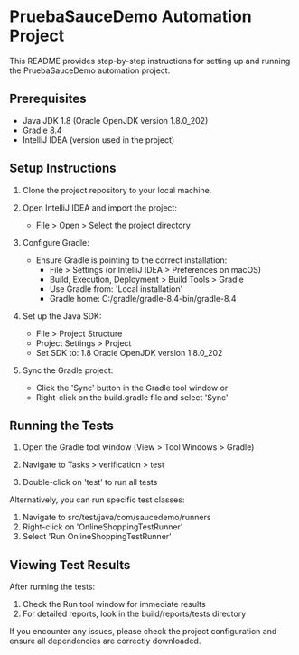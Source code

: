 # PruebaSauceDemo Automation Project

This README provides step-by-step instructions for setting up and running the PruebaSauceDemo automation project.

## Prerequisites

- Java JDK 1.8 (Oracle OpenJDK version 1.8.0_202)
- Gradle 8.4
- IntelliJ IDEA (version used in the project)

## Setup Instructions

1. Clone the project repository to your local machine.

2. Open IntelliJ IDEA and import the project:
   - File > Open > Select the project directory

3. Configure Gradle:
   - Ensure Gradle is pointing to the correct installation:
     - File > Settings (or IntelliJ IDEA > Preferences on macOS)
     - Build, Execution, Deployment > Build Tools > Gradle
     - Use Gradle from: 'Local installation'
     - Gradle home: C:/gradle/gradle-8.4-bin/gradle-8.4

4. Set up the Java SDK:
   - File > Project Structure
   - Project Settings > Project
   - Set SDK to: 1.8 Oracle OpenJDK version 1.8.0_202

5. Sync the Gradle project:
   - Click the 'Sync' button in the Gradle tool window or
   - Right-click on the build.gradle file and select 'Sync'

## Running the Tests

1. Open the Gradle tool window (View > Tool Windows > Gradle)

2. Navigate to Tasks > verification > test

3. Double-click on 'test' to run all tests

Alternatively, you can run specific test classes:

1. Navigate to src/test/java/com/saucedemo/runners
2. Right-click on 'OnlineShoppingTestRunner'
3. Select 'Run OnlineShoppingTestRunner'

## Viewing Test Results

After running the tests:

1. Check the Run tool window for immediate results
2. For detailed reports, look in the build/reports/tests directory

If you encounter any issues, please check the project configuration and ensure all dependencies are correctly downloaded.
